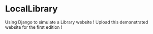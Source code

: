 # LocalLibrary
Using Django to simulate a Library website !
Upload this demonstrated website for the first edition !
